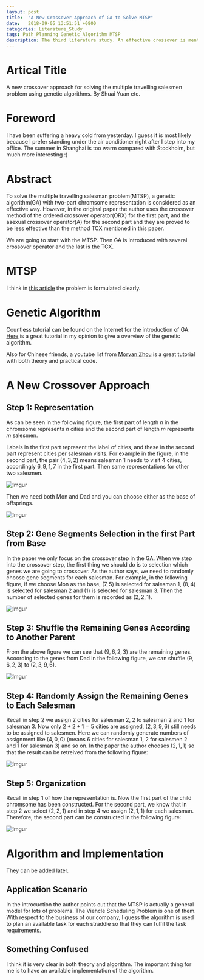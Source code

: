 ```yaml
---
layout: post
title:  "A New Crossover Approach of GA to Solve MTSP"
date:   2018-09-05 13:51:51 +0800
categories: Literature_Study
tags: Path_Planning Genetic_Algorithm MTSP
description: The third literature study. An effective crossover is mentioned to solve the multiple travelling salesman problem.
---
```


<script type="text/javascript" async src="//cdn.bootcss.com/mathjax/2.7.0/MathJax.js?config=TeX-AMS-MML_HTMLorMML"></script>
<script type="text/javascript" async src="https://cdnjs.cloudflare.com/ajax/libs/mathjax/2.7.1/MathJax.js?config=TeX-MML-AM_CHTML"></script>

# Artical Title

A new crossover approach for solving the multiple travelling salesmen problem using genetic algorithms. By Shuai Yuan etc.

# Foreword
I have been suffering a heavy cold from yesterday. I guess it is most likely because I prefer standing under the air conditioner right after I step into my office. The summer in Shanghai is too warm compared with Stockholm, but much more interesting :)

# Abstract
To solve the multiple travelling salesman problem(MTSP), a genetic algorithm(GA) with two-part chromsome representation is considered as an effective way. However, in the original paper the author uses the crossover method of the ordered crossover operator(ORX) for the first part, and the asexual crossover operator(A) for the second part and they are proved to be less effective than the method TCX mentioned in this paper.

We are going to start with the MTSP. Then GA is introduced with several crossover operator and the last is the TCX.

# MTSP

I think in [this article](https://neos-guide.org/content/multiple-traveling-salesman-problem-mtsp) the problem is formulated clearly.

# Genetic Algorithm

Countless tutorial can be found on the Internet for the introduction of GA. [Here](https://www.tutorialspoint.com/genetic_algorithms/) is a great tutorial in my opinion to give a overview of the genetic algorithm.

Also for Chinese friends, a youtube list from [Morvan Zhou](https://www.youtube.com/playlist?list=PLXO45tsB95cJyeE6BgkApUbAREpkoPDvG) is a great tutorial with both theory and practical code.

# A New Crossover Approach

## Step 1: Representation

As can be seen in the following figure, the first part of length $n$ in the chromsome represents $n$ cities and the second part of length $m$ represents $m$ salesmen. 

Labels in the first part represent the label of cities, and these in the second part represent cities per salesman visits. For example in the figure, in the second part, the pair $(4,3,2)$ means salesman 1 needs to visit 4 cities, accordingly $6,9,1,7$ in the first part. Then same representations for other two salesmen.

![Imgur](https://i.imgur.com/MasUqvA.png)

Then we need both Mon and Dad and you can choose either as the base of offsprings.

![Imgur](https://i.imgur.com/px4mp2A.png)

## Step 2: Gene Segments Selection in the first Part from Base

In the paper we only focus on the crossover step in the GA. When we step into the crossover step, the first thing we should do is to selection which genes we are going to crossover. As the author says, we need to randomly choose gene segments for each salesman. For example, in the following figure, if we choose Mon as the base, $(7,5)$ is selected for salesman 1, $(8,4)$ is selected for salesman 2 and $(1)$ is selected for salesman 3. Then the number of selected genes for them is recorded as $(2,2,1)$.

![Imgur](https://i.imgur.com/t7zdiuV.png)

## Step 3: Shuffle the Remaining Genes According to Another Parent

From the above figure we can see that $(9,6,2,3)$ are the remaining genes. Acoording to the genes from Dad in the following figure, we can shuffle $(9,6,2,3)$ to $(2,3,9,6)$.

![Imgur](https://i.imgur.com/TVqKzc1.png)

## Step 4: Randomly Assign the Remaining Genes to Each Salesman

Recall in step 2 we assign 2 cities for salesman 2, 2 to salesman 2 and 1 for salesman 3. Now only $2+2+1=5$ cities are assigned, $(2,3,9,6)$ still needs to be assigned to salesmen. Here we can randomly generate numbers of assignment like $(4,0,0)$ (means 6 cities for salesman 1, 2 for salesmen 2 and 1 for salesman 3) and so on. In the paper the author chooses $(2,1,1)$ so that the result can be retreived from the following figure:

![Imgur](https://i.imgur.com/ESgJ8O9.png)

## Step 5: Organization

Recall in step 1 of how the representation is. Now the first part of the child chromsome has been constructed. For the second part, we know that in step 2 we select $(2,2,1)$ and in step 4 we assign $(2,1,1)$ for each salesman. Therefore, the second part can be constructed in the following figure:

![Imgur](https://i.imgur.com/ikD2X5F.png)

# Algorithm and Implementation

They can be added later.

## Application Scenario

In the introcuction the author points out that the MTSP is actually a general model for lots of problems. The Viehcle Scheduling Problem is one of them. With respect to the business of our company, I guess the algorithm is used to plan an available task for each straddle so that they can fulfil the task requirements.

## Something Confused

I think it is very clear in both theory and algorithm. The important thing for me is to have an available implementation of the algorithm.